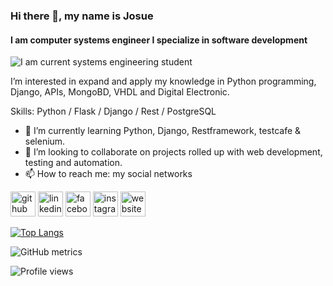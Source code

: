 ### Hi there 👋, my name is Josue
#### I am computer systems engineer I specialize in software development
![I am current systems engineering student](https://d2m6ke2px6quvq.cloudfront.net/uploads/2020/07/16/0f6fa179-6d5b-4949-bcba-a1a89f9d6da9.jpg)

I’m interested in expand and apply my knowledge in Python programming, Django, APIs, MongoBD, VHDL and Digital Electronic.

Skills: Python / Flask / Django / Rest / PostgreSQL

- 🌱 I’m currently learning Python, Django, Restframework, testcafe & selenium.
- 👯 I’m looking to collaborate on projects rolled up with web development, testing and automation. 
- 📫 How to reach me: my social networks 


[<img src='https://cdn.jsdelivr.net/npm/simple-icons@3.0.1/icons/github.svg' alt='github' height='40'>](https://github.com/JosueBarbosaBarrera)  [<img src='https://cdn.jsdelivr.net/npm/simple-icons@3.0.1/icons/linkedin.svg' alt='linkedin' height='40'>](https://www.linkedin.com/in/josue-barbosa-barrera-90423635/)  [<img src='https://cdn.jsdelivr.net/npm/simple-icons@3.0.1/icons/facebook.svg' alt='facebook' height='40'>](https://www.facebook.com/josue.barbosabarrera)  [<img src='https://cdn.jsdelivr.net/npm/simple-icons@3.0.1/icons/instagram.svg' alt='instagram' height='40'>](https://www.instagram.com/josuebarbosa5557/)  [<img src='https://cdn.jsdelivr.net/npm/simple-icons@3.0.1/icons/icloud.svg' alt='website' height='40'>](josue-barbosa-sistemadecompra.herokuapp.com)  

[![Top Langs](https://github-readme-stats.vercel.app/api/top-langs/?username=JosueBarbosaBarrera)](https://github.com/anuraghazra/github-readme-stats)

![GitHub metrics](https://metrics.lecoq.io/JosueBarbosaBarrera)  

![Profile views](https://gpvc.arturio.dev/JosueBarbosaBarrera)  
